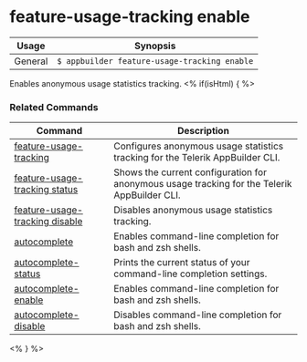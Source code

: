 feature-usage-tracking enable
==========

Usage | Synopsis
------|-------
General | `$ appbuilder feature-usage-tracking enable`

Enables anonymous usage statistics tracking.
<% if(isHtml) { %> 
### Related Commands

Command | Description
----------|----------
[feature-usage-tracking](feature-usage-tracking.html) | Configures anonymous usage statistics tracking for the Telerik AppBuilder CLI.
[feature-usage-tracking status](feature-usage-tracking-status.html) | Shows the current configuration for anonymous usage tracking for the Telerik AppBuilder CLI.
[feature-usage-tracking disable](feature-usage-tracking-disable.html) | Disables anonymous usage statistics tracking.
[autocomplete](autocomplete.html) | Enables command-line completion for bash and zsh shells.
[autocomplete-status](autocomplete-status.html) | Prints the current status of your command-line completion settings.
[autocomplete-enable](autocomplete-enable.html) | Enables command-line completion for bash and zsh shells.
[autocomplete-disable](autocomplete-disable.html) | Disables command-line completion for bash and zsh shells.
<% } %>